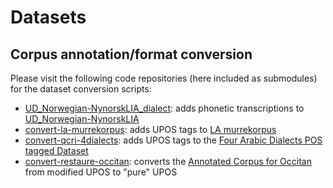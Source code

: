 # Datasets

## Corpus annotation/format conversion

Please visit the following code repositories (here included as submodules) for the dataset conversion scripts:

- [UD_Norwegian-NynorskLIA_dialect](https://github.com/mainlp/UD_Norwegian-NynorskLIA_dialect): adds phonetic transcriptions to [UD_Norwegian-NynorskLIA](https://github.com/UniversalDependencies/UD_Norwegian-NynorskLIA)
- [convert-la-murrekorpus](https://github.com/mainlp/convert-la-murrekorpus): adds UPOS tags to [LA murrekorpus](https://www.kielipankki.fi/aineistot/la-murre/)
- [convert-qcri-4dialects](https://github.com/mainlp/convert-qcri-4dialects): adds UPOS tags to the [Four Arabic Dialects POS tagged Dataset](https://alt.qcri.org/resources/da_resources/)
- [convert-restaure-occitan](https://github.com/mainlp/convert-restaure-occitan): converts the [Annotated Corpus for Occitan](https://zenodo.org/record/1182949) from modified UPOS to "pure" UPOS
